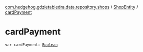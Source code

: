 [com.hedgehog.gdzietabiedra.data.repository.shops](../index.md) / [ShopEntity](index.md) / [cardPayment](./card-payment.md)

# cardPayment

`var cardPayment: `[`Boolean`](https://kotlinlang.org/api/latest/jvm/stdlib/kotlin/-boolean/index.html)